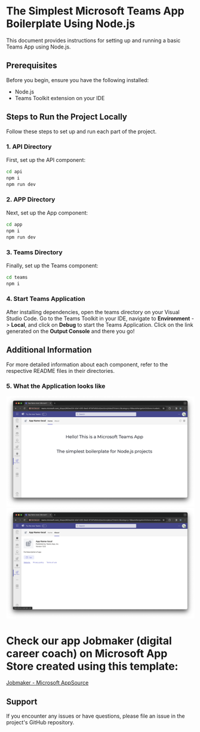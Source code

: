 # The Simplest Microsoft Teams App Boilerplate Using Node.js

This document provides instructions for setting up and running a basic Teams App using Node.js.

## Prerequisites

Before you begin, ensure you have the following installed:
- Node.js
- Teams Toolkit extension on your IDE

## Steps to Run the Project Locally

Follow these steps to set up and run each part of the project.

### 1. API Directory

First, set up the API component:

```bash
cd api 
npm i
npm run dev
```


### 2. APP Directory

Next, set up the App component:

```bash
cd app 
npm i
npm run dev
```

### 3. Teams Directory

Finally, set up the Teams component:

```bash
cd teams 
npm i
```

### 4. Start Teams Application

After installing dependencies, open the teams directory on your Visual Studio Code. Go to the Teams Toolkit in your IDE, navigate to **Environment** -> **Local**, and click on **Debug** to start the Teams Application. Click on the link generated on the **Output Console** and there you go!

## Additional Information

For more detailed information about each component, refer to the respective README files in their directories.


### 5. What the Application looks like
![Teams App Boilerplate - Main Tab](app/public/image1.png)
![Teams App Boilerplate - About Tab](app/public/image2.png)


# Check our app Jobmaker (digital career coach) on Microsoft App Store created using this template:
[Jobmaker - Microsoft AppSource](https://appsource.microsoft.com/en-us/product/office/WA200006309?tab=Overview)


## Support

If you encounter any issues or have questions, please file an issue in the project's GitHub repository.
